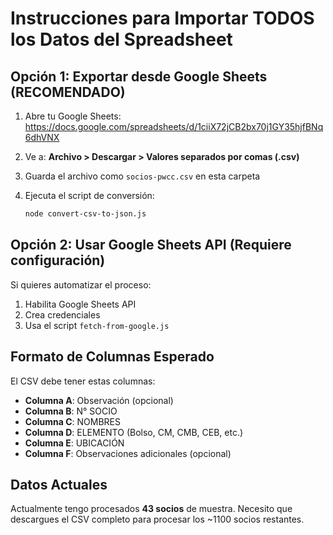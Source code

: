 # Instrucciones para Importar TODOS los Datos del Spreadsheet

## Opción 1: Exportar desde Google Sheets (RECOMENDADO)

1. Abre tu Google Sheets: https://docs.google.com/spreadsheets/d/1ciiX72jCB2bx70j1GY35hjfBNq6dhVNX

2. Ve a: **Archivo > Descargar > Valores separados por comas (.csv)**

3. Guarda el archivo como `socios-pwcc.csv` en esta carpeta

4. Ejecuta el script de conversión:
   ```bash
   node convert-csv-to-json.js
   ```

## Opción 2: Usar Google Sheets API (Requiere configuración)

Si quieres automatizar el proceso:
1. Habilita Google Sheets API
2. Crea credenciales
3. Usa el script `fetch-from-google.js`

## Formato de Columnas Esperado

El CSV debe tener estas columnas:
- **Columna A**: Observación (opcional)
- **Columna B**: N° SOCIO
- **Columna C**: NOMBRES
- **Columna D**: ELEMENTO (Bolso, CM, CMB, CEB, etc.)
- **Columna E**: UBICACIÓN
- **Columna F**: Observaciones adicionales (opcional)

## Datos Actuales

Actualmente tengo procesados **43 socios** de muestra. Necesito que descargues el CSV completo para procesar los ~1100 socios restantes.

